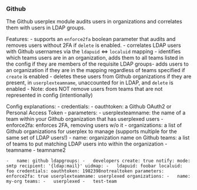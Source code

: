 ### Github

The Github userplex module audits users in organizations and correlates them with users in LDAP groups.

Features:
      - supports an `enforce2fa` boolean parameter that audits and removes users without 2FA if `delete` is enabled.
      - correlates LDAP users with Github usernames via the `ldapuid` <=> `localuid` mapping
            - identifies which teams users are in an organization, adds them to all teams listed in the config if they are members of the requisite LDAP groups- adds users to an organization if they are in the mapping regardless of teams specified if `create` is enabled
            - deletes these users from Github organizations if they are present, in `userplexteamname`, unaccounted for in LDAP, and `delete` is enabled
                  - Note: does NOT remove users from teams that are not represented in config (intentionally)

Config explanations:
      - credentials:
            - oauthtoken: a Github OAuth2 or Personal Access Token
      - parameters:
            - userplexteamname: the name of a team within your Github organization that has userplexed users
            - enforce2fa: enforces 2FA, removing users w/o it
            - organizations: a list of Github organizations for userplex to manage (supports multiple for the same set of LDAP users!)
                  - name: organization name on Github
                    teams: a list of teams to put matching LDAP users into within the organization
                        - teamname
                        - teamname2


`-   name: github
      ldapgroups:
      -   developers
      create: true
      notify:
          mode: smtp
          recipient: '{ldap:mail}'
      uidmap:
      -   ldapuid: foobar
          localuid: foo
      credentials:
          oauthtoken: 1982398notrealtoken
      parameters:
          enforce2fa: true
          userplexteamname: userplexed
          organizations:
          -   name: my-org
              teams:
              -   userplexed
              -   test-team`
